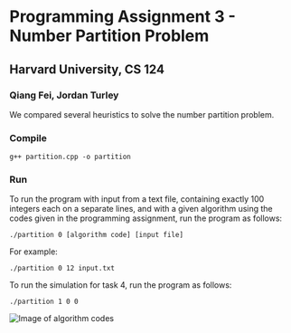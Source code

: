 # Programming Assignment 3 - Number Partition Problem
## Harvard University, CS 124
### Qiang Fei, Jordan Turley

We compared several heuristics to solve the number partition problem.

### Compile

    g++ partition.cpp -o partition
    
### Run

To run the program with input from a text file, containing exactly 100 integers each on a separate lines, and with a given algorithm using the codes given in the programming assignment, run the program as follows:

    ./partition 0 [algorithm code] [input file]

For example:

    ./partition 0 12 input.txt

To run the simulation for task 4, run the program as follows:

    ./partition 1 0 0

![Image of algorithm codes](https://i.imgur.com/IKLHaKg.png)

